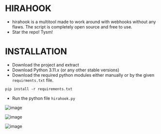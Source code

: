 # HIRAHOOK
- hirahook is a multitool made to work around with webhooks without any flaws. The script is completely open source and free to use.
- Star the repo! Tysm!

# INSTALLATION
- Download the project and extract
- Download Python 3.11.x (or any other stable versions)
- Download the required python modules either manually or by the given `requirments.txt` file.
```txt
pip install -r requirements.txt
```
- Run the python file `hirahook.py`

![image](https://github.com/HiraganaDev/HiraHook/assets/152298191/815159a4-c0a8-4a5d-a536-5c4ad8ad1697)

![image](https://github.com/HiraganaDev/HiraHook/assets/152298191/1fb16f9d-4fea-449e-9fdb-644487c8e126)

![image](https://github.com/HiraganaDev/HiraHook/assets/152298191/c2603e34-5c4b-4dbb-855d-8799bab1ecad)
